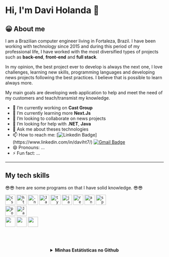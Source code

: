 # Hi, I'm Davi Holanda 👋

## 😀 About me
I am a Brazilian computer engineer living in Fortaleza, Brazil. I have been working with technology since 2015 and during this period of my professional life, I have worked with the most diversified types of projects such as **back-end**, **front-end** and **full stack**.

In my opinion, the best project ever to develop is always the next one, I love challenges, learning new skills, programming languages and developing news projects following the best practices. I believe that is possible to learn always more.

My main goals are developing web application to help and meet the need of my customers and teach/transmist my knowledge.

- 🔭 I’m currently working on **Cast Group**
- 🌱 I’m currently learning more **Next.Js**
- 👯 I’m looking to collaborate on news projects
- 🤔 I’m looking for help with **.NET**, **Java**
- 💬 Ask me about theses technologies
- 📫 How to reach me: [![Linkedin Badge](https://img.shields.io/badge/-Davi%20Holanda-blue?style=flat-square&logo=Linkedin&logoColor=white&link=[https://www.linkedin.com/in/daviht7/](https://www.linkedin.com/in/daviht7/))](https://www.linkedin.com/in/daviht7/)
[![Gmail Badge](https://img.shields.io/badge/-daviht7@gmail.com-red?style=flat-square&link=mailto:daviht7@gmail.com)](mailto:daviht7@hotmail.com)
- 😄 Pronouns: ...
- ⚡ Fun fact: ...
---
## **My tech skills**

😎😎 here are some programs on that I have solid knowledge. 😎😎

<section align="left">

<code><img height="32" src="https://img.shields.io/badge/C%23-239120?style=for-the-badge&logo=c-sharp&logoColor=white" alt="csharp"/></code>
<code><img height="32" src="https://img.shields.io/badge/HTML5-E34F26?style=for-the-badge&logo=html5&logoColor=white" alt="html5"/></code>
<code><img height="32" src="https://img.shields.io/badge/.NET-5C2D91?style=for-the-badge&logo=.net&logoColor=white" alt=".net"/></code>
<code><img height="32" src="https://img.shields.io/badge/JavaScript-323330?style=for-the-badge&logo=javascript&logoColor=F7DF1E" alt="Javascript"/></code>
<code><img height="32" src="https://img.shields.io/badge/TypeScript-007ACC?style=for-the-badge&logo=typescript&logoColor=white" alt="typescript"/></code>
<code><img height="32" src="https://img.shields.io/badge/Java-ED8B00?style=for-the-badge&logo=openjdk&logoColor=white" alt="java"/></code>
<code><img height="32" src="https://img.shields.io/badge/React-20232A?style=for-the-badge&logo=react&logoColor=61DAFB" alt="react"/></code>
<code><img height="32" src="https://img.shields.io/badge/Angular-DD0031?style=for-the-badge&logo=angular&logoColor=white" alt="angular"/></code>
<code><img height="32" src="https://img.shields.io/badge/Spring-6DB33F?style=for-the-badge&logo=spring&logoColor=white" alt="spring"/></code>
<br/>
<code><img height="32" src="https://img.shields.io/badge/PostgreSQL-316192?style=for-the-badge&logo=postgresql&logoColor=white" alt="postgres"/></code>
<code><img height="32" src="https://img.shields.io/badge/MongoDB-4EA94B?style=for-the-badge&logo=mongodb&logoColor=white" alt="Javascript"/></code>
<br/>
<code><img height="32" src="https://img.shields.io/badge/Linux-FCC624?style=for-the-badge&logo=linux&logoColor=black"/></code>
<code><img height="32" src="https://img.shields.io/badge/Kali_Linux-557C94?style=for-the-badge&logo=kali-linux&logoColor=white"/></code>
<code><img height="32" src="https://img.shields.io/badge/Windows-0078D6?style=for-the-badge&logo=windows&logoColor=white"/></code>

  

  
  
</section>


 <br/>  <br/> 

 <details align='center'>
 <summary>
  <strong>Minhas Estátisticas no Github</strong>
 </summary>

---

<div style="display:flex; flex-direction: row; align-items: center; justify-content: space-around">
 
<img width="55%" align="left" alt="Github Stats Davi Holanda" src="https://github-readme-stats.vercel.app/api?username=daviht7&show_icons=true&theme=dracula&count_private=true"/>
 
 
<img width="40%" height="200px" align="right" alt="Most used languages by Davi Holanda in Github" src="https://github-readme-stats.vercel.app/api/top-langs/?username=daviht7&count_private=true&langs_count=4&layout=compact&theme=dracula&hide=objective-c,java,scss" />
 
</div>

</details>

<!--
**daviht7/daviht7** is a ✨ _special_ ✨ repository because its `README.md` (this file) appears on your GitHub profile.

Here are some ideas to get you started:

- 🔭 I’m currently working on Cast
- 🌱 I’m currently learning ...
- 👯 I’m looking to collaborate on ...
- 🤔 I’m looking for help with ...
- 💬 Ask me about ...
- 📫 How to reach me: ...
- 😄 Pronouns: ...
- ⚡ Fun fact: ...
-->

